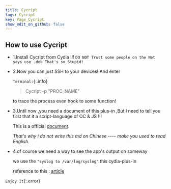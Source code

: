 ```yaml
---
title: Cycript 
tags: Cycript
key: Page_Cycript
show_edit_on_github: false
---
```


## How to use Cycript  

* 1.Install Cycript from Cydia !!! `DO NOT Trust some people on the Net says use .deb That's so Stupid!`
* 2.Now you can just SSH to your devices! And enter 

	`Terminal:`{:.info} 

	> Cycript -p "PROC_NAME" 

	to trace the process even hook to some function! 

* 3.Until now ,you need a document of this plus-in ,But I need to tell you first that it a script-language of OC & JS !!!

	This is a official [document](http://www.cycript.org).

	_That's why i do not write this md on Chinese ---- make you used to read English._
* 4.of course we need a way to see the app's output on someway 

	we use the  `"syslog to /var/log/syslog"` this cydia-plus-in

	reference to this : [article](https://blog.csdn.net/z929118967/article/details/78202096)

<!--more-->

`Enjoy It`{:.error} 